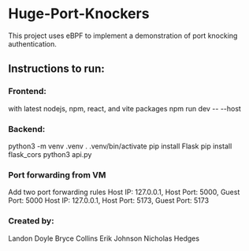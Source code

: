 # Huge-Port-Knockers
This project uses eBPF to implement a demonstration of port knocking authentication.

## Instructions to run:
### Frontend:
with latest nodejs, npm, react, and vite packages
npm run dev -- --host

### Backend:
python3 -m venv .venv
. .venv/bin/activate
pip install Flask
pip install flask_cors
python3 api.py

### Port forwarding from VM
Add two port forwarding rules
Host IP: 127.0.0.1, Host Port: 5000, Guest Port: 5000
Host IP: 127.0.0.1, Host Port: 5173, Guest Port: 5173

### Created by:
Landon Doyle
Bryce Collins
Erik Johnson
Nicholas Hedges
